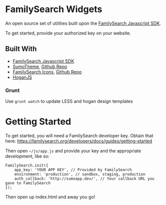 FamilySearch Widgets
========

An open source set of utilities built upon the [FamilySearch Javascript SDK](https://github.com/rootsdev/familysearch-javascript-sdk). 

To get started, provide your authorized key on your website.

## Built With
* [FamilySearch Javascript SDK](https://github.com/rootsdev/familysearch-javascript-sdk)
* [SumoTheme](http://rootsdev.org/SumoTheme/),  [Github Repo](https://github.com/rootsdev/SumoTheme)
* [FamilySearch Icons](http://rootsdev.org/familysearch-icons),  [Github Repo](https://github.com/rootsdev/familysearch-icons)
* [HoganJS](http://twitter.github.io/hogan.js/)

### Grunt
Use `grunt watch` to update LESS and hogan design templates

# Getting Started
To get started, you will need a FamilySearch developer key. Obtain that here: https://familysearch.org/developers/docs/guides/getting-started

Then open `~/js/app.js` and provide your key and the appropriate development, like so:
```
FamilySearch.init({    
    app_key: 'YOUR APP KEY', // Provided by FamilySearch
    environment: 'production', // sandbox, staging, production
    auth_callback: 'http://sumoapp.dev/', // Your callback URL you gave to FamilySearch
});
```

Then open up index.html and away you go!